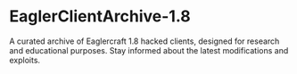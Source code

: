# EaglerClientArchive-1.8
A curated archive of Eaglercraft 1.8 hacked clients, designed for research and educational purposes. Stay informed about the latest modifications and exploits.
